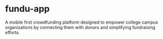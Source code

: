# fundu-app
A mobile first crowdfunding platform designed to empower college campus organizations by connecting them with donors and simplifying fundraising efforts.

